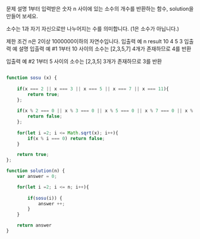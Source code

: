 문제 설명
1부터 입력받은 숫자 n 사이에 있는 소수의 개수를 반환하는 함수, solution을 만들어 보세요.

소수는 1과 자기 자신으로만 나누어지는 수를 의미합니다.
(1은 소수가 아닙니다.)
 
제한 조건
n은 2이상 1000000이하의 자연수입니다.
입출력 예
n	result 
10	4
5	3
입출력 예 설명
입출력 예 #1
1부터 10 사이의 소수는 [2,3,5,7] 4개가 존재하므로 4를 반환

입출력 예 #2
1부터 5 사이의 소수는 [2,3,5] 3개가 존재하므로 3를 반환

```javascript

function sosu (x) {
    
    if(x === 2 || x === 3 || x === 5 || x === 7 || x === 11){
        return true;
    };
    
    if(x % 2 === 0 || x % 3 === 0 || x % 5 === 0 || x % 7 === 0 || x % 11 === 0){
        return false;
    };
    
    for(let i =2; i <= Math.sqrt(x); i++){
        if(x % i === 0) return false;
    }

    return true;
};

function solution(n) {
    var answer = 0;

    for(let i =2; i <= n; i++){
        
        if(sosu(i)) {
            answer ++;
        }
    }

    return answer
}
